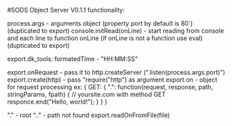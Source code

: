 #SODS
Object Server V0.1.1
functionality:

process.args - arguments object (property port by default is 80`) (dupticated to export)
console.initRead(onLine) - start reading from console and each line to function onLine (if onLine is not a function use eval) (dupticated to export)

export.dk_tools:
	formatedTime - "HH:MM:SS"

export.onRequest - pass it to http.createServer (".listen(process.args.port)")
export.create(http) - pass "require("http") as argument
export.on - object for request processing
ex:
{
	GET: {
		".": function(request, response, path, stringParams, fpath) { // yoursite.com with method GET
			responce.end("Hello, world!");
		}
	}
}

"." - root
".." - path not found
export.readOnFromFile(file)

